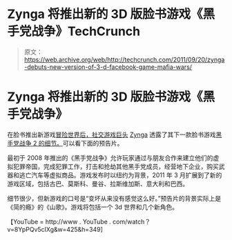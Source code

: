 # Zynga 将推出新的 3D 版脸书游戏《黑手党战争》TechCrunch

> 原文：<https://web.archive.org/web/http://techcrunch.com/2011/09/20/zynga-debuts-new-version-of-3-d-facebook-game-mafia-wars/>

# Zynga 将推出新的 3D 版脸书游戏《黑手党战争》

在脸书推出新游戏[冒险世界后，社交游戏巨头](https://web.archive.org/web/20230205041400/https://techcrunch.com/2011/08/30/zynga-debuts-newest-facebook-game-adventure-world/) [Zynga](https://web.archive.org/web/20230205041400/http://www.zynga.com/) 透露了其下一款脸书游戏[黑手党战争 2 的细节。](https://web.archive.org/web/20230205041400/http://on.fb.me/nuVx3G)可以看下面的预告片。

最初于 2008 年推出的《黑手党战争》允许玩家通过与朋友合作来建立他们的虚拟犯罪帝国，完成犯罪工作，打击和抢劫其他黑手党成员，经营地下企业，购买武器和逃亡汽车等虚拟商品。游戏发布时以纽约为背景，2011 年 3 月扩展到了新的游戏区域，包括古巴、莫斯科、曼谷、拉斯维加斯、意大利和巴西。

细节很少，但新游戏的口号是“变坏从来没有感觉这么好。”预告片的背景实际上是《简的瘾》的《山歌》。游戏将包括一个 3d 世界和几个新角色。

【YouTube = http://www . YouTube . com/watch？v=8YpPQv5cIXg&w=425&h=349]